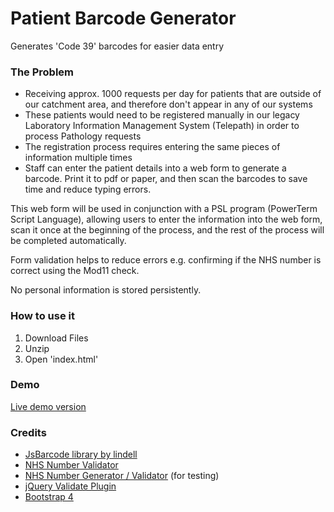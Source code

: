 # Patient Barcode Generator
Generates 'Code 39' barcodes for easier data entry
 

### The Problem
+ Receiving approx. 1000 requests per day for patients that are outside of our catchment area, and therefore don't appear in any of our systems
+ These patients would need to be registered manually in our legacy Laboratory Information Management System (Telepath) in order to process Pathology requests
+ The registration process requires entering the same pieces of information multiple times
+ Staff can enter the patient details into a web form to generate a barcode. Print it to pdf or paper, and then scan the barcodes to save time and reduce typing errors.

This web form will be used in conjunction with a PSL program (PowerTerm Script Language), allowing users to enter the information into the web form, scan it once at the beginning of the process, and the rest of the process will be completed automatically.

Form validation helps to reduce errors e.g. confirming if the NHS number is correct using the Mod11 check.

No personal information is stored persistently.
 
### How to use it
1. Download Files
2. Unzip
3. Open 'index.html'


### Demo
[Live demo version](https://janwyl1.github.io/barcodegenerator)
  

### Credits
+  [JsBarcode library by lindell](https://lindell.me/JsBarcode/)
+  [NHS Number Validator](https://github.com/spikeheap/nhs-number-validator)
+  [NHS Number Generator / Validator](http://danielbayley.uk/nhs-number/) (for testing)
+  [jQuery Validate Plugin](https://jqueryvalidation.org)
+  [Bootstrap 4](https://getbootstrap.com/)